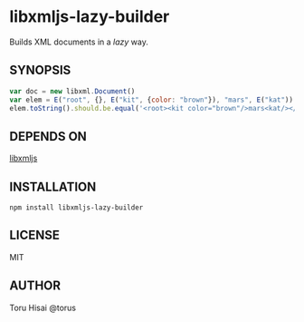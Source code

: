 # libxmljs-lazy-builder

Builds XML documents in a _lazy_ way.

## SYNOPSIS

```javascript
var doc = new libxml.Document()
var elem = E("root", {}, E("kit", {color: "brown"}), "mars", E("kat"))(doc)
elem.toString().should.be.equal('<root><kit color="brown"/>mars<kat/></root>')
```

## DEPENDS ON
[libxmljs](https://www.npmjs.com/package/libxmljs)

## INSTALLATION

```
npm install libxmljs-lazy-builder
```

## LICENSE
MIT

## AUTHOR
Toru Hisai @torus
